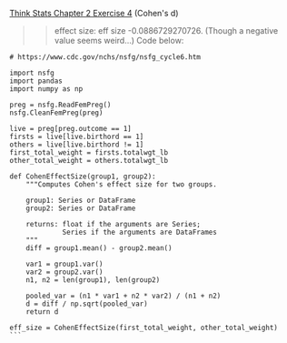 [Think Stats Chapter 2 Exercise 4](http://greenteapress.com/thinkstats2/html/thinkstats2003.html#toc24) (Cohen's d)

>> effect size: eff size -0.0886729270726.  (Though a negative value seems weird...)
>> Code below:

``` # Code book for for NSFG data
# https://www.cdc.gov/nchs/nsfg/nsfg_cycle6.htm

import nsfg
import pandas
import numpy as np

preg = nsfg.ReadFemPreg()
nsfg.CleanFemPreg(preg)

live = preg[preg.outcome == 1]
firsts = live[live.birthord == 1]
others = live[live.birthord != 1]
first_total_weight = firsts.totalwgt_lb
other_total_weight = others.totalwgt_lb

def CohenEffectSize(group1, group2):
    """Computes Cohen's effect size for two groups.
    
    group1: Series or DataFrame
    group2: Series or DataFrame
    
    returns: float if the arguments are Series;
             Series if the arguments are DataFrames
    """
    diff = group1.mean() - group2.mean()

    var1 = group1.var()
    var2 = group2.var()
    n1, n2 = len(group1), len(group2)

    pooled_var = (n1 * var1 + n2 * var2) / (n1 + n2)
    d = diff / np.sqrt(pooled_var)
    return d

eff_size = CohenEffectSize(first_total_weight, other_total_weight)  ```

